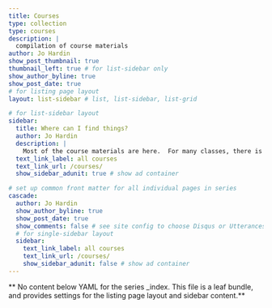 ```yaml
---
title: Courses 
type: collection
type: courses
description: |
  compilation of course materials
author: Jo Hardin
show_post_thumbnail: true
thumbnail_left: true # for list-sidebar only
show_author_byline: true
show_post_date: true
# for listing page layout
layout: list-sidebar # list, list-sidebar, list-grid

# for list-sidebar layout
sidebar: 
  title: Where can I find things?
  author: Jo Hardin
  description: |
    Most of the course materials are here.  For many classes, there is also a textbook (typically available online for free).  All solutions (HW, exams, etc.) will be posted on Sakai.  Please join the class Discord channel (see sign-up information on Sakai).
  text_link_label: all courses
  text_link_url: /courses/
  show_sidebar_adunit: true # show ad container

# set up common front matter for all individual pages in series
cascade:
  author: Jo Hardin
  show_author_byline: true
  show_post_date: true
  show_comments: false # see site config to choose Disqus or Utterances
  # for single-sidebar layout
  sidebar:
    text_link_label: all courses
    text_link_url: /courses/
    show_sidebar_adunit: false # show ad container
---
```


** No content below YAML for the series _index. This file is a leaf bundle, and provides settings for the listing page layout and sidebar content.**